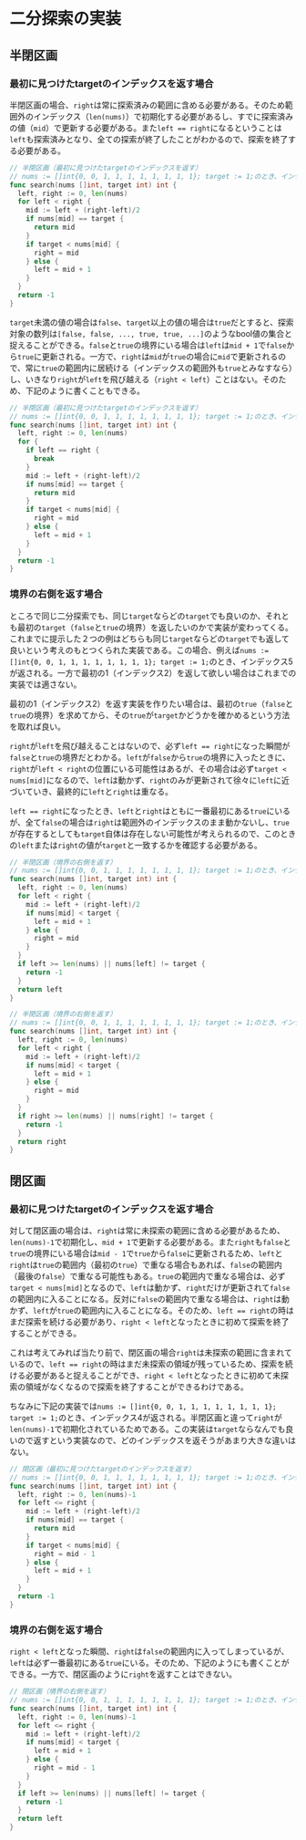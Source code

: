 # 二分探索の実装

## 半閉区画

### 最初に見つけたtargetのインデックスを返す場合

半閉区画の場合、`right`は常に探索済みの範囲に含める必要がある。そのため範囲外のインデックス（`len(nums)`）で初期化する必要があるし、すでに探索済みの値（`mid`）で更新する必要がある。また`left == right`になるということは`left`も探索済みとなり、全ての探索が終了したことがわかるので、探索を終了する必要がある。

```Go
// 半閉区画（最初に見つけたtargetのインデックスを返す）
// nums := []int{0, 0, 1, 1, 1, 1, 1, 1, 1, 1}; target := 1;のとき、インデックス5が返される
func search(nums []int, target int) int {
  left, right := 0, len(nums)
  for left < right {
    mid := left + (right-left)/2
    if nums[mid] == target {
      return mid
    }
    if target < nums[mid] {
      right = mid
    } else {
      left = mid + 1
    }
  }
  return -1
}
```

`target`未満の値の場合は`false`、`target`以上の値の場合は`true`だとすると、探索対象の数列は`[false, false, ..., true, true, ...]`のようなbool値の集合と捉えることができる。`false`と`true`の境界にいる場合は`left`は`mid + 1`で`false`から`true`に更新される。一方で、`right`は`mid`が`true`の場合に`mid`で更新されるので、常に`true`の範囲内に居続ける（インデックスの範囲外も`true`とみなすなら）し、いきなり`right`が`left`を飛び越える（`right < left`）ことはない。そのため、下記のように書くこともできる。

```Go
// 半閉区画（最初に見つけたtargetのインデックスを返す）
// nums := []int{0, 0, 1, 1, 1, 1, 1, 1, 1, 1}; target := 1;のとき、インデックス5が返される
func search(nums []int, target int) int {
  left, right := 0, len(nums)
  for {
    if left == right {
      break
    }
    mid := left + (right-left)/2
    if nums[mid] == target {
      return mid
    }
    if target < nums[mid] {
      right = mid
    } else {
      left = mid + 1
    }
  }
  return -1
}
```

### 境界の右側を返す場合

ところで同じ二分探索でも、同じ`target`ならどの`target`でも良いのか、それとも最初の`target`（`false`と`true`の境界）を返したいのかで実装が変わってくる。これまでに提示した２つの例はどちらも同じ`target`ならどの`target`でも返して良いという考えのもとつくられた実装である。この場合、例えば`nums := []int{0, 0, 1, 1, 1, 1, 1, 1, 1, 1}; target := 1;`のとき、インデックス5が返される。一方で最初の1（インデックス2）を返して欲しい場合はこれまでの実装では適さない。

最初の1（インデックス2）を返す実装を作りたい場合は、最初の`true`（`false`と`true`の境界）を求めてから、その`true`が`target`かどうかを確かめるという方法を取れば良い。

`right`が`left`を飛び越えることはないので、必ず`left == right`になった瞬間が`false`と`true`の境界だとわかる。`left`が`false`から`true`の境界に入ったときに、`right`が`left < right`の位置にいる可能性はあるが、その場合は必ず`target < nums[mid]`になるので、`left`は動かず、`right`のみが更新されて徐々に`left`に近づいていき、最終的に`left`と`right`は重なる。

`left == right`になったとき、`left`と`right`はともに一番最初にある`true`にいるが、全て`false`の場合は`right`は範囲外のインデックスのまま動かないし、`true`が存在するとしても`target`自体は存在しない可能性が考えられるので、このときの`left`または`right`の値が`target`と一致するかを確認する必要がある。

```Go
// 半閉区画（境界の右側を返す）
// nums := []int{0, 0, 1, 1, 1, 1, 1, 1, 1, 1}; target := 1;のとき、インデックス2が返される
func search(nums []int, target int) int {
  left, right := 0, len(nums)
  for left < right {
    mid := left + (right-left)/2
    if nums[mid] < target {
      left = mid + 1
    } else {
      right = mid
    }
  }
  if left >= len(nums) || nums[left] != target {
    return -1
  }
  return left
}
```

```Go
// 半閉区画（境界の右側を返す）
// nums := []int{0, 0, 1, 1, 1, 1, 1, 1, 1, 1}; target := 1;のとき、インデックス2が返される
func search(nums []int, target int) int {
  left, right := 0, len(nums)
  for left < right {
    mid := left + (right-left)/2
    if nums[mid] < target {
      left = mid + 1
    } else {
      right = mid
    }
  }
  if right >= len(nums) || nums[right] != target {
    return -1
  }
  return right
}
```

## 閉区画

### 最初に見つけたtargetのインデックスを返す場合

対して閉区画の場合は、`right`は常に未探索の範囲に含める必要があるため、`len(nums)-1`で初期化し、`mid + 1`で更新する必要がある。また`right`も`false`と`true`の境界にいる場合は`mid - 1`で`true`から`false`に更新されるため、`left`と`right`は`true`の範囲内（最初の`true`）で重なる場合もあれば、`false`の範囲内（最後の`false`）で重なる可能性もある。`true`の範囲内で重なる場合は、必ず`target < nums[mid]`となるので、`left`は動かず、`right`だけが更新されて`false`の範囲内に入ることになる。反対に`false`の範囲内で重なる場合は、`right`は動かず、`left`が`true`の範囲内に入ることになる。そのため、`left == right`の時はまだ探索を続ける必要があり、`right < left`となったときに初めて探索を終了することができる。

これは考えてみれば当たり前で、閉区画の場合`right`は未探索の範囲に含まれているので、`left == right`の時はまだ未探索の領域が残っているため、探索を続ける必要があると捉えることができ、`right < left`となったときに初めて未探索の領域がなくなるので探索を終了することができるわけである。

ちなみに下記の実装では`nums := []int{0, 0, 1, 1, 1, 1, 1, 1, 1, 1}; target := 1;`のとき、インデックス4が返される。半閉区画と違って`right`が`len(nums)-1`で初期化されているためである。この実装は`target`ならなんでも良いので返すという実装なので、どのインデックスを返そうがあまり大きな違いはない。

```Go
// 閉区画（最初に見つけたtargetのインデックスを返す）
// nums := []int{0, 0, 1, 1, 1, 1, 1, 1, 1, 1}; target := 1;のとき、インデックス4が返される
func search(nums []int, target int) int {
  left, right := 0, len(nums)-1
  for left <= right {
    mid := left + (right-left)/2
    if nums[mid] == target {
      return mid
    }
    if target < nums[mid] {
      right = mid - 1
    } else {
      left = mid + 1
    }
  }
  return -1
}
```

### 境界の右側を返す場合

`right < left`となった瞬間、`right`は`false`の範囲内に入ってしまっているが、`left`は必ず一番最初にある`true`にいる。そのため、下記のようにも書くことができる。一方で、閉区画のように`right`を返すことはできない。

```Go
// 閉区画（境界の右側を返す）
// nums := []int{0, 0, 1, 1, 1, 1, 1, 1, 1, 1}; target := 1;のとき、インデックス2が返される
func search(nums []int, target int) int {
  left, right := 0, len(nums)-1
  for left <= right {
    mid := left + (right-left)/2
    if nums[mid] < target {
      left = mid + 1
    } else {
      right = mid - 1
    }
  }
  if left >= len(nums) || nums[left] != target {
    return -1
  }
  return left
}
```

